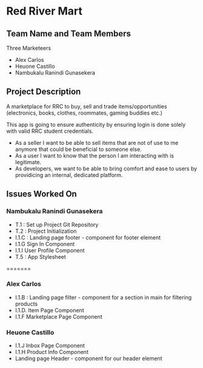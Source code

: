 # Red River Mart

## Team Name and Team Members
Three Marketeers

- Alex Carlos
- Heuone Castillo
- Nambukalu Ranindi Gunasekera

## Project Description
A marketplace for RRC to buy, sell and trade items/opportunities (electronics, books, clothes, roommates, gaming buddies etc.) 

This app is going to ensure authenticity by ensuring login is done solely with valid RRC student credentials. 

- As a seller I want to be able to sell items that are not of use to me anymore that could be beneficial to someone else.
- As a user I want to know that the person I am interacting with is legitimate.
- As developers, we want to be able to bring comfort and ease to users by providicing an internal, dedicated platform.

## Issues Worked On
### Nambukalu Ranindi Gunasekera
- T.1 : Set up Project Git Repository
- T.2 : Project Initialization
- I.1.C : Landing page footer - component for footer element
- I.1.G Sign In Component
- I.1.I User Profile Component 
- T.5 : App Stylesheet

=======

### Alex Carlos
- I.1.B : Landing page filter - component for a section in main for filtering products
- I.1.D. Item Page Component
- I.1.F Marketplace Page Component

### Heuone Castillo

- I.1.J Inbox Page Component
- I.1.H Product Info Component
- Landing page Header - component for our header element 


